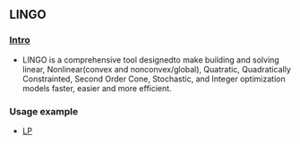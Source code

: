 ## LINGO

### [Intro](http://www.lindo.com/)
- LINGO is a comprehensive tool designedto make building and solving linear, Nonlinear(convex and nonconvex/global), Quatratic, Quadratically Constrainted, Second Order Cone, Stochastic, and Integer optimization models faster, easier and more efficient.


### Usage example
- [LP](./file/lp.md)
